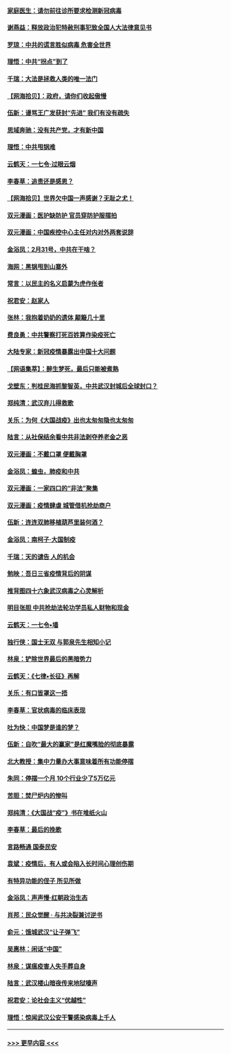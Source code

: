#### [家庭医生：请勿前往诊所要求检测新冠病毒](../pages/nsc993/n11929190.md?t=03110431) 
#### [谢燕益：释放政治犯特赦刑事犯致全国人大法律意见书](../pages/nsc993/n11928978.md?t=03110431) 
#### [罗琼：中共的谎言胜似病毒 危害全世界](../pages/nsc993/n11922636.md?t=03110431) 
#### [理悟：中共“拐点”到了](../pages/nsc993/n11928496.md?t=03110431) 
#### [千瑞：大法是拯救人类的唯一法门](../pages/nsc993/n11927637.md?t=03110431) 
#### [【网海拾贝】：政府，请你们收起傲慢](../pages/nsc993/n11926932.md?t=03110431) 
#### [伍新：谩骂王广发获封“先进” 我们有没有疏失](../pages/nsc993/n11926101.md?t=03110431) 
#### [思域奔驰：没有共产党，才有新中国](../pages/nsc993/n11926058.md?t=03110431) 
#### [理悟：中共甩锅难](../pages/nsc993/n11925355.md?t=03110431) 
#### [云鹤天：一七令·过眼云烟](../pages/nsc993/n11925284.md?t=03110431) 
#### [李春草：追责还是感恩？](../pages/nsc993/n11925274.md?t=03110431) 
#### [【网海拾贝】世界欠中国一声感谢？无耻之尤！](../pages/nsc993/n11925239.md?t=03110431) 
#### [双元漫画：医护缺防护 官员穿防护服摆拍](../pages/nsc993/n11923899.md?t=03110431) 
#### [双元漫画：中国疾控中心主任对内对外两套说辞](../pages/nsc993/n11921994.md?t=03110431) 
#### [金浴凤：2月31号，中共在干啥？](../pages/nsc993/n11922706.md?t=03110431) 
#### [海网：黑锅甩到山寨外](../pages/nsc993/n11922688.md?t=03110431) 
#### [常言：以民主的名义启蒙为虎作伥者](../pages/nsc993/n11922217.md?t=03110431) 
#### [祝君安：赵家人](../pages/nsc993/n11922209.md?t=03110431) 
#### [张林：我抱着奶奶的遗体 颠簸几十里](../pages/nsc993/n11920945.md?t=03110431) 
#### [费良勇：中共警察打死百姓算作染疫死亡](../pages/nsc993/n11919264.md?t=03110431) 
#### [大陆专家：新冠疫情暴露出中国十大问题](../pages/nsc993/n11919187.md?t=03110431) 
#### [【网语集萃】：醉生梦死，最后只能被煮熟](../pages/nsc993/n11918994.md?t=03110431) 
#### [戈壁东：判桂民海抓黎智英，中共武汉封城后全球封口？](../pages/nsc993/n11917982.md?t=03110431) 
#### [郑纯清：武汉弃儿得救歌](../pages/nsc993/n11917881.md?t=03110431) 
#### [关乐：为何《大国战疫》出也太匆匆隐也太匆匆](../pages/nsc993/n11917792.md?t=03110431) 
#### [陆言：从社保结余看中共非法剥夺养老金之恶](../pages/nsc993/n11917084.md?t=03110431) 
#### [双元漫画：不戴口罩 便戴胸罩](../pages/nsc993/n11916447.md?t=03110431) 
#### [金浴凤：蝗虫，肺疫和中共](../pages/nsc993/n11916904.md?t=03110431) 
#### [双元漫画：一家四口的“非法”聚集](../pages/nsc993/n11916378.md?t=03110431) 
#### [双元漫画：疫情肆虐 城管借机抢劫商户](../pages/nsc993/n11916310.md?t=03110431) 
#### [伍新：连连双肺移植葫芦里装何酒？](../pages/nsc993/n11913667.md?t=03110431) 
#### [金浴凤：南柯子·大国制疫](../pages/nsc993/n11913657.md?t=03110431) 
#### [千瑞：天的谴告  人的机会](../pages/nsc993/n11913309.md?t=03110431) 
#### [勉映：吾日三省疫情背后的阴谋](../pages/nsc993/n11913079.md?t=03110431) 
#### [推背图四十六象武汉病毒之心灵解析](../pages/nsc993/n11911761.md?t=03110431) 
#### [明目张胆 中共抢劫法轮功学员私人财物和现金](../pages/nsc993/n11910262.md?t=03110431) 
#### [云鹤天：一七令▪墙](../pages/nsc993/n11910627.md?t=03110431) 
#### [独行侠：国士无双 与郭泉先生相知小记](../pages/nsc993/n11910613.md?t=03110431) 
#### [林泉：铲除世界最后的黑暗势力](../pages/nsc993/n11909320.md?t=03110431) 
#### [云鹤天：《七律▪长征》再解](../pages/nsc993/n11909327.md?t=03110431) 
#### [关乐：有口皆罩这一捂](../pages/nsc993/n11908393.md?t=03110431) 
#### [李春草：官状病毒的临床表现](../pages/nsc993/n11908339.md?t=03110431) 
#### [吐为快：中国梦是谁的梦？](../pages/nsc993/n11906564.md?t=03110431) 
#### [伍新：自吹“最大的赢家”是红魔嘴脸的彻底暴露](../pages/nsc993/n11906407.md?t=03110431) 
#### [北大教授：集中力量办大事意味着所有功能停摆](../pages/nsc993/n11904800.md?t=03110431) 
#### [朱同：停摆一个月 10个行业少了5万亿元](../pages/nsc993/n11904498.md?t=03110431) 
#### [苦胆：焚尸炉内的惨叫](../pages/nsc993/n11904479.md?t=03110431) 
#### [郑纯清：《大国战“疫”》书在堆纸火山](../pages/nsc993/n11904450.md?t=03110431) 
#### [李春草：最后的挽歌](../pages/nsc993/n11904441.md?t=03110431) 
#### [言路畅通 国泰民安](../pages/nsc993/n11904222.md?t=03110431) 
#### [袁斌：疫情后，有人或会陷入长时间心理创伤期](../pages/nsc993/n11901514.md?t=03110431) 
#### [有特异功能的侄子 所见所做](../pages/nsc993/n11901154.md?t=03110431) 
#### [金浴凤：声声慢‧红朝政治生态](../pages/nsc993/n11899553.md?t=03110431) 
#### [肖邦：民众觉醒 · 与共决裂兼讨逆书](../pages/nsc993/n11898435.md?t=03110431) 
#### [俞元：饿城武汉“让子弹飞”](../pages/nsc993/n11898344.md?t=03110431) 
#### [吴惠林：闲话“中国”](../pages/nsc993/n11898182.md?t=03110431) 
#### [林泉：谋瘟疫害人失手葬自身](../pages/nsc993/n11897892.md?t=03110431) 
#### [陆言：武汉楼山暗夜传来地狱嚎声](../pages/nsc993/n11897033.md?t=03110431) 
#### [祝君安：论社会主义“优越性”](../pages/nsc993/n11897005.md?t=03110431) 
#### [理悟：惊闻武汉公安干警感染病毒上千人](../pages/nsc993/n11896947.md?t=03110431) 

----
#### [ >>> 更早内容 <<< ](../indexes/nsc993-earlier.md)
